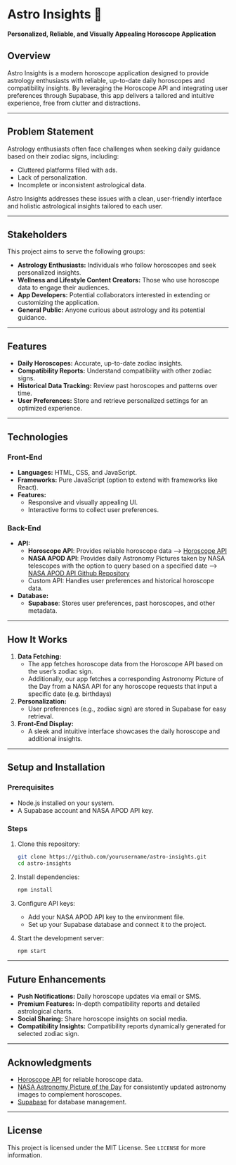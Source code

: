 # Astro Insights 🌌  
**Personalized, Reliable, and Visually Appealing Horoscope Application**

## Overview  
Astro Insights is a modern horoscope application designed to provide astrology enthusiasts with reliable, up-to-date daily horoscopes and compatibility insights. By leveraging the Horoscope API and integrating user preferences through Supabase, this app delivers a tailored and intuitive experience, free from clutter and distractions.

---

## Problem Statement  
Astrology enthusiasts often face challenges when seeking daily guidance based on their zodiac signs, including:  
- Cluttered platforms filled with ads.  
- Lack of personalization.  
- Incomplete or inconsistent astrological data.  

Astro Insights addresses these issues with a clean, user-friendly interface and holistic astrological insights tailored to each user.

---

## Stakeholders  
This project aims to serve the following groups:  
- **Astrology Enthusiasts:** Individuals who follow horoscopes and seek personalized insights.  
- **Wellness and Lifestyle Content Creators:** Those who use horoscope data to engage their audiences.  
- **App Developers:** Potential collaborators interested in extending or customizing the application.  
- **General Public:** Anyone curious about astrology and its potential guidance.  

---

## Features  
- **Daily Horoscopes:** Accurate, up-to-date zodiac insights.  
- **Compatibility Reports:** Understand compatibility with other zodiac signs.  
- **Historical Data Tracking:** Review past horoscopes and patterns over time.  
- **User Preferences:** Store and retrieve personalized settings for an optimized experience.  

---

## Technologies  
### Front-End  
- **Languages:** HTML, CSS, and JavaScript.  
- **Frameworks:** Pure JavaScript (option to extend with frameworks like React).  
- **Features:**  
  - Responsive and visually appealing UI.  
  - Interactive forms to collect user preferences.  

### Back-End  
- **API:**  
  - **Horoscope API**: Provides reliable horoscope data --> [Horoscope API](https://horoscope-app-api.vercel.app/) 
  - **NASA APOD API**: Provides daily Astronomy Pictures taken by NASA telescopes with the option to query based on a specified date --> [NASA APOD API Github Repository](https://github.com/nasa/apod-api) 
  - Custom API: Handles user preferences and historical horoscope data.  
- **Database:**  
  - **Supabase**: Stores user preferences, past horoscopes, and other metadata.  

---

## How It Works  
1. **Data Fetching:**  
   - The app fetches horoscope data from the Horoscope API based on the user’s zodiac sign.
   - Additionally, our app fetches a corresponding Astronomy Picture of the Day from a NASA API for any horoscope requests that input a specific date (e.g. birthdays)  
2. **Personalization:**  
   - User preferences (e.g., zodiac sign) are stored in Supabase for easy retrieval.   
3. **Front-End Display:**  
   - A sleek and intuitive interface showcases the daily horoscope and additional insights.  

---

## Setup and Installation  
### Prerequisites  
- Node.js installed on your system.  
- A Supabase account and NASA APOD API key.  

### Steps  
1. Clone this repository:  
   ```bash
   git clone https://github.com/yourusername/astro-insights.git
   cd astro-insights
   ```  
2. Install dependencies:  
   ```bash
   npm install
   ```  
3. Configure API keys:  
   - Add your NASA APOD API key to the environment file.  
   - Set up your Supabase database and connect it to the project.  

4. Start the development server:  
   ```bash
   npm start
   ```  
---

## Future Enhancements  
- **Push Notifications:** Daily horoscope updates via email or SMS.  
- **Premium Features:** In-depth compatibility reports and detailed astrological charts.  
- **Social Sharing:** Share horoscope insights on social media.
- **Compatibility Insights:** Compatibility reports dynamically generated for selected zodiac sign.   

---

## Acknowledgments  
- [Horoscope API](https://horoscope-app-api.vercel.app/) for reliable horoscope data. 
- [NASA Astronomy Picture of the Day](https://github.com/nasa/apod-api) for consistently updated astronomy images to complement horoscopes.
- [Supabase](https://supabase.com/) for database management.  

---

## License  
This project is licensed under the MIT License. See `LICENSE` for more information.
